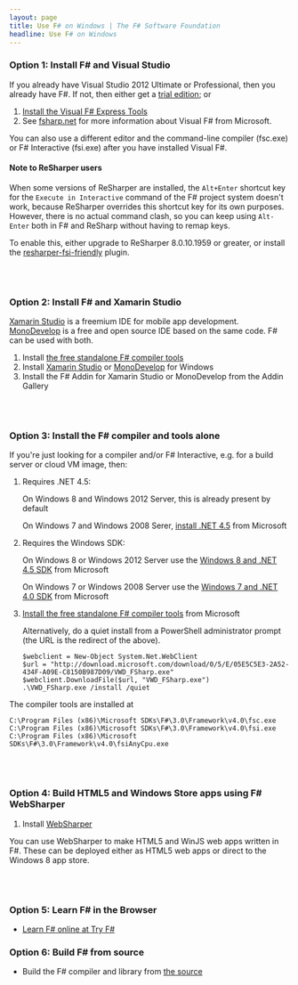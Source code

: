 ```yaml
---
layout: page
title: Use F# on Windows | The F# Software Foundation
headline: Use F# on Windows
---
```



### Option 1: Install F# and Visual Studio

If you already have Visual Studio 2012 Ultimate or Professional, then you already have F#. If not, then either get a [trial edition](http://www.microsoft.com/visualstudio/eng#downloads+d-2012-editions); or

1. [Install the Visual F# Express Tools](http://go.microsoft.com/fwlink/?LinkID=261287)
2. See [fsharp.net](http://fsharp.net) for more information about Visual F# from Microsoft. 

You can also use a different editor and the command-line compiler (fsc.exe) or F# Interactive (fsi.exe) 
after you have installed Visual F#.

#### Note to ReSharper users ####
When some versions of ReSharper are installed, the `Alt+Enter` shortcut key for the `Execute in Interactive`
command of the F# project system doesn't work, because ReSharper overrides this shortcut key for its own purposes.
However, there is no actual command clash, so you can keep using `Alt-Enter` both in F# and ReSharp without having
to remap keys.

To enable this, either upgrade to ReSharper 8.0.10.1959 or greater, or install the [resharper-fsi-friendly](https://github.com/citizenmatt/resharper-fsi-friendly) plugin.

<br />
<br />


### Option 2: Install F# and Xamarin Studio 

[Xamarin Studio](http://xamarin.com/studio) is a freemium IDE for mobile app development. 
[MonoDevelop](http://monodevelop.com) is a free and open source IDE based on the same code.  F# can be 
used with both.

1. Install [the free standalone F# compiler tools](http://go.microsoft.com/fwlink/?LinkId=261286) 
2. Install [Xamarin Studio](http://xamarin.com/studio) or [MonoDevelop](http://monodevelop.com) for Windows
3. Install the F# Addin for Xamarin Studio or MonoDevelop from the Addin Gallery

<br />
<br />



### Option 3: Install the F# compiler and tools alone

If you're just looking for a compiler and/or F# Interactive, e.g. for a build server or cloud VM image, then:

1. Requires .NET 4.5:

   On Windows 8 and Windows 2012 Server, this is already present by default
   
   On Windows 7 and Windows 2008 Serer, [install .NET 4.5](http://www.microsoft.com/net/download) from Microsoft

2. Requires the Windows SDK:

   On Windows 8 or Windows 2012 Server use the [Windows 8 and .NET 4.5 SDK](http://msdn.microsoft.com/en-us/windows/hardware/hh852363.aspx) from Microsoft
   
   On Windows 7 or Windows 2008 Server use the [Windows 7 and .NET 4.0 SDK](http://www.microsoft.com/en-us/download/details.aspx?id=8279) from Microsoft
   
3. [Install the free standalone F# compiler tools](http://go.microsoft.com/fwlink/?LinkId=261286) from Microsoft

   Alternatively, do a quiet install from a PowerShell administrator prompt (the URL is the redirect of the above). 

       $webclient = New-Object System.Net.WebClient
       $url = "http://download.microsoft.com/download/0/5/E/05E5C5E3-2A52-434F-A09E-C8150B987D09/VWD_FSharp.exe"
       $webclient.DownloadFile($url, "VWD_FSharp.exe")
       .\VWD_FSharp.exe /install /quiet

The compiler tools are installed at

    C:\Program Files (x86)\Microsoft SDKs\F#\3.0\Framework\v4.0\fsc.exe
    C:\Program Files (x86)\Microsoft SDKs\F#\3.0\Framework\v4.0\fsi.exe
    C:\Program Files (x86)\Microsoft SDKs\F#\3.0\Framework\v4.0\fsiAnyCpu.exe
    
<br />
<br />

### Option 4: Build HTML5 and Windows Store apps using F# WebSharper

1. Install [WebSharper](http://www.websharper.com) 

You can use WebSharper to make HTML5 and WinJS web apps written in F#. These can be deployed either as HTML5 
web apps or direct to the Windows 8 app store.

<br />
<br />

### Option 5: Learn F# in the Browser

* [Learn F# online at Try F#](http://tryfsharp.org)

### Option 6: Build F# from source

* Build the F# compiler and library from [the source](http://fsharp.github.com/fsharp)

